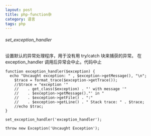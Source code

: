 ```yaml
---
layout: post
title: php-function杂
category: 语言 
tags: php
---
```



###### set_exception_handler

设置默认的异常处理程序，用于没有用 try/catch 块来捕获的异常。 在 exception_handler 调用后异常会中止。代码中止
    
    function exception_handler($exception) {
      echo "Uncaught exception: " , $exception->getMessage(), "\n";
        $trace = format_trace($exception->getTrace());
        //$trace = "exception '"
        //    . get_class($exception) . "' with message '"
        //    . $exception->getMessage()."' in "
        //    . $exception->getFile() . ":" 
        //    . $exception->getLine() . " Stack trace: " . $trace;
        //echo $trac;
    }
    
    set_exception_handler('exception_handler');
    
    throw new Exception('Uncaught Exception');
